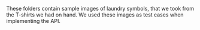 These folders contain sample images of laundry symbols, that we took from the T-shirts we had on hand.  We used these images as test cases when implementing the API.
